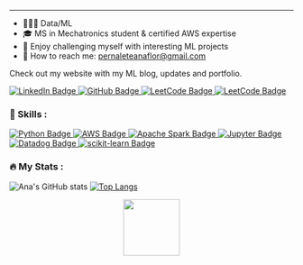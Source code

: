 ---
- 👩🏻‍💻 Data/ML
- 🎓 MS in Mechatronics student & certified AWS expertise
- 🏅 Enjoy challenging myself with interesting ML projects
- 💌 How to reach me: pernaleteanaflor@gmail.com

Check out my website with my ML blog, updates and portfolio. 

<div id="badges">
  <a href="https://www.linkedin.com/in/anapernalete/">
    <img src="https://img.shields.io/badge/LinkedIn-blue?style=for-the-badge&logo=linkedin&logoColor=white" alt="LinkedIn Badge"/>
  </a>
  <a href="https://github.com/anapernalete?tab=repositories">
    <img src="https://img.shields.io/badge/Github-black?style=for-the-badge&logo=github&logoColor=white" alt="GitHub Badge"/>
  </a>
    <a href="https://leetcode.com/anapernalete/">
    <img src="https://img.shields.io/badge/-LeetCode-FFA116?style=for-the-badge&logo=LeetCode&logoColor=black" alt="LeetCode Badge"/>
  </a>
    <a href="https://www.kaggle.com/anaflorpernalete">
    <img src="https://img.shields.io/badge/Kaggle-20BEFF?style=for-the-badge&logo=Kaggle&logoColor=white" alt="LeetCode Badge"/>
  </a>
</div>


<img src="https://komarev.com/ghpvc/?username=anapernalete&style=flat-square&color=blue" alt=""/>

### :telescope: Skills :

<div id="badges">
  <a href="#">
    <img src="https://img.shields.io/badge/Python-14354C?style=for-the-badge&logo=python&logoColor=white" alt="Python Badge"/>
  </a>
  <a href="#">
    <img src="https://img.shields.io/badge/Amazon_AWS-FF9900?style=for-the-badge&logo=amazonaws&logoColor=white" alt="AWS Badge"/>
  </a>
  <a href="#">
    <img src="https://img.shields.io/badge/Apache%20Spark-FDEE21?style=flat-square&logo=apachespark&logoColor=black" alt="Apache Spark Badge"/>
  </a>
  <a href="#">
    <img src="https://img.shields.io/badge/jupyter-%23FA0F00.svg?style=for-the-badge&logo=jupyter&logoColor=white" alt="Jupyter Badge"/>
  </a>
  <a href="#">
    <img src="https://img.shields.io/badge/datadog-%23632CA6.svg?style=for-the-badge&logo=datadog&logoColor=white" alt="Datadog Badge"/>
  </a>
  <a href="#">
    <img src="https://img.shields.io/badge/scikit--learn-%23F7931E.svg?style=for-the-badge&logo=scikit-learn&logoColor=white" alt="scikit-learn Badge"/>
  </a>
</div>
</div>

### :fire: My Stats :

![Ana's GitHub stats](https://github-readme-stats.vercel.app/api?username=anapernalete&show_icons=true&theme=radical&hide=stars,contribs&hide_rank=true) [![Top Langs](https://github-readme-stats.vercel.app/api/top-langs/?username=anapernalete&layout=compact&theme=vision-friendly-dark&hide_progress=true)](https://github.com/anuraghazra/github-readme-stats)

<div id="header" align="center">
  <img src="https://media.giphy.com/media/CtDSNQYv0gQbPSn28O/giphy.gif" width="100"/>
</div>
